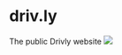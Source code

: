 # driv.ly
The public Drivly website
[![](https://github.com/drivly/driv.ly/raw/main/Drivly_Dashboard_3.svg)](https://driv.ly)
